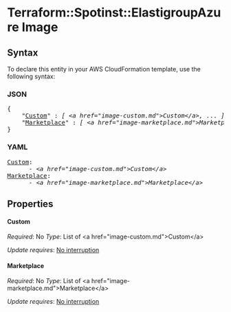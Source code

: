 # Terraform::Spotinst::ElastigroupAzure Image

## Syntax

To declare this entity in your AWS CloudFormation template, use the following syntax:

### JSON

<pre>
{
    "<a href="#custom" title="Custom">Custom</a>" : <i>[ &lt;a href=&#34;image-custom.md&#34;&gt;Custom&lt;/a&gt;, ... ]</i>,
    "<a href="#marketplace" title="Marketplace">Marketplace</a>" : <i>[ &lt;a href=&#34;image-marketplace.md&#34;&gt;Marketplace&lt;/a&gt;, ... ]</i>
}
</pre>

### YAML

<pre>
<a href="#custom" title="Custom">Custom</a>: <i>
      - &lt;a href=&#34;image-custom.md&#34;&gt;Custom&lt;/a&gt;</i>
<a href="#marketplace" title="Marketplace">Marketplace</a>: <i>
      - &lt;a href=&#34;image-marketplace.md&#34;&gt;Marketplace&lt;/a&gt;</i>
</pre>

## Properties

#### Custom

_Required_: No
_Type_: List of &lt;a href=&#34;image-custom.md&#34;&gt;Custom&lt;/a&gt;

_Update requires_: [No interruption](https://docs.aws.amazon.com/AWSCloudFormation/latest/UserGuide/using-cfn-updating-stacks-update-behaviors.html#update-no-interrupt)

#### Marketplace

_Required_: No
_Type_: List of &lt;a href=&#34;image-marketplace.md&#34;&gt;Marketplace&lt;/a&gt;

_Update requires_: [No interruption](https://docs.aws.amazon.com/AWSCloudFormation/latest/UserGuide/using-cfn-updating-stacks-update-behaviors.html#update-no-interrupt)

